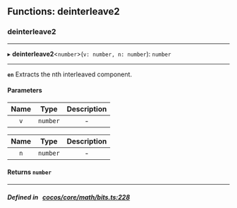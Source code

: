 ## Functions: deinterleave2

### deinterleave2


___
▸ **deinterleave2**<`number`\>(`v: number, n: number`): `number`
___



**`en`** Extracts the nth interleaved component.



#### Parameters

| Name | Type | Description |
| :------: | :------: | :------: |
| `v` | `number` | - |

| Name | Type | Description |
| :------: | :------: | :------: |
| `n` | `number` | - |


#### Returns `number` 
___


##### Defined in &nbsp;   [cocos/core/math/bits.ts:228](https://github.com/cocos-creator/engine/blob/c7bf6b8a9/cocos/core/math/bits.ts#L228)&nbsp;
